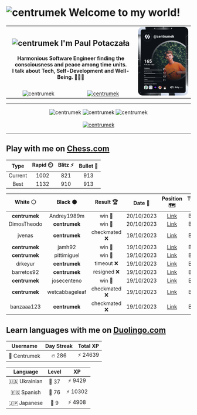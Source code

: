 <h1>
  <img
    src="https://emojis.slackmojis.com/emojis/images/1531849430/4246/blob-sunglasses.gif"
    width="30"
    alt="centrumek"
  />
  Welcome to my world!
</h1>

<table>
  <tbody>
    <tr>
      <td align="center" width="70%" colspan="2">
        <h2>
          <img
            src="https://raw.githubusercontent.com/MartinHeinz/MartinHeinz/master/wave.gif"
            width="30px"
            alt="centrumek"
          />
          I'm Paul Potaczała
        </h2>
        <h4>
          Harmonious Software Engineer finding the consciousness and peace among time units.
          <br/>
          I talk about Tech, Self-Development and Well-Being. 🌿🧘🚀
        </h4>
      </td>
      <td width="30%" rowspan="2">
        <a href="https://app.daily.dev/centrumek">
          <img
            src="./devcard.svg"
            alt="centrumek"
          />
        </a>
      </td>
    </tr>
    <tr align="center">
      <td>
        <img
          src="https://komarev.com/ghpvc/?username=centrumek&label=visitors&color=0e75b6&style=flat"
          alt="centrumek"
        >
      </td>
      <td>
        <a href="https://stackoverflow.com/users/14496012/centrumek">
          <img
            src="https://stackoverflow.com/users/flair/14496012.png?theme=dark"
            alt="centrumek"
          >
        </a>
      </td>
    </tr>
  </tbody>
</table>

---
<div align="center">
  <img 
    src="https://github-readme-stats.vercel.app/api?username=centrumek&show_icons=true&count_private=true&theme=dark&hide_border=true&hide=issues,contribs&bg_color=00000000"
    alt="centrumek"
  />
  <img
    src="https://github-readme-stats.vercel.app/api/top-langs/?username=centrumek&layout=compact&hide_border=true&theme=dark&bg_color=00000000&langs_count=6&exclude_repo=air-statistic-app"
    alt="centrumek"
  />
  <img 
    src="https://github-readme-streak-stats.herokuapp.com?user=centrumek&theme=dark&hide_border=true&background=FFFFFF00"
    alt="centrumek"
  />
  <br/>
  <br/>
  <a href="https://www.buymeacoffee.com/centrumek">
    <img
      src="https://cdn.buymeacoffee.com/buttons/v2/default-orange.png"
      height="50"
      width="210"
      alt="centrumek"
    />
  </a>
</div>

---

## Play with me on [Chess.com](https://www.chess.com/member/centrumek)

<div align="center">
<!--START_SECTION:chessStats-->
<!-- Automatically generated with https://github.com/Balastrong/chess-stats-action -->

| Type | Rapid ⏲️ | Blitz ⚡ | Bullet 🔫 |
|:---:|:---:|:---:|:---:|
| Current | 1002 | 821 | 913 |
| Best | 1132 | 910 | 913 |

| White ⚪ | Black ⚫ | Result 🏆 | Date 📅 | Position 🗺️ | Type 🕕 |
|:---:|:---:|:---:|:---:|:---:|:---:|
| **centrumek** | Andrey1989m | win 🥇 | 20/10/2023 | <a href="http://www.ee.unb.ca/cgi-bin/tervo/fen.pl?select=5rk1/ppp3p1/4prpp/3p4/NP6/P1P3Q1/1K6/6R1 b - -">Link</a> | Blitz |
| DimosTheodo | **centrumek** | win 🥇 | 20/10/2023 | <a href="http://www.ee.unb.ca/cgi-bin/tervo/fen.pl?select=r1bqkb2/ppp2p2/2np2p1/4p3/1PP3n1/P1N1PQ1r/3P1P1N/R1B1K2R b KQq -">Link</a> | Blitz |
| jvenas | **centrumek** | checkmated ❌ | 19/10/2023 | <a href="http://www.ee.unb.ca/cgi-bin/tervo/fen.pl?select=1kr4r/Q3n1bp/1Pq1p1p1/P1Np1p2/R2P1P2/1R2P3/2P3PP/6K1 b - -">Link</a> | Blitz |
| **centrumek** | jamh92 | win 🥇 | 19/10/2023 | <a href="http://www.ee.unb.ca/cgi-bin/tervo/fen.pl?select=8/8/8/2K5/1Q3Q2/5k2/8/8 b - -">Link</a> | Blitz |
| **centrumek** | pittimiguel | win 🥇 | 19/10/2023 | <a href="http://www.ee.unb.ca/cgi-bin/tervo/fen.pl?select=3Q4/5p1p/4pk2/1pK5/8/3R4/1r6/8 b - -">Link</a> | Blitz |
| drkeyur | **centrumek** | timeout ❌ | 19/10/2023 | <a href="http://www.ee.unb.ca/cgi-bin/tervo/fen.pl?select=8/pN1P4/8/1BK4k/8/6p1/P7/3r4 b - -">Link</a> | Blitz |
| barretos92 | **centrumek** | resigned ❌ | 19/10/2023 | <a href="http://www.ee.unb.ca/cgi-bin/tervo/fen.pl?select=3R2Q1/8/8/5K2/7k/8/8/8 b - -">Link</a> | Blitz |
| **centrumek** | josecenteno | win 🥇 | 19/10/2023 | <a href="http://www.ee.unb.ca/cgi-bin/tervo/fen.pl?select=2k4r/pp4pp/8/3P4/1q6/4P2P/P6K/R1BQ4 b - -">Link</a> | Blitz |
| **centrumek** | wetcabbageleaf | checkmated ❌ | 19/10/2023 | <a href="http://www.ee.unb.ca/cgi-bin/tervo/fen.pl?select=r5k1/ppp1pp1p/8/7p/2b1P3/2P5/P1P3PP/R1B2rK1 w - -">Link</a> | Blitz |
| banzaaa123 | **centrumek** | checkmated ❌ | 19/10/2023 | <a href="http://www.ee.unb.ca/cgi-bin/tervo/fen.pl?select=8/p4p1p/1R6/8/kQ6/6P1/1P2qPNP/6K1 b - -">Link</a> | Blitz |

<!--END_SECTION:chessStats-->
</div>

## Learn languages with me on [Duolingo.com](https://www.duolingo.com/profile/Centrumek)

<div align="center">
<!--START_SECTION:duolingoStats-->
<!-- Automatically generated with https://github.com/centrumek/duolingo-readme-stats-->

| Username | Day Streak | Total XP |
|:---:|:---:|:---:|
| 👤 Centrumek | 🔥 286 | ⚡ 24639 |

| Language | Level | XP |
|:---:|:---:|:---:|
| 🇺🇦 Ukrainian | 👑 37 | ⚡ 9429 |
| 🇪🇸 Spanish | 👑 76 | ⚡ 10302 |
| 🇯🇵 Japanese | 👑 9 | ⚡ 4908 |

<!--END_SECTION:duolingoStats-->
</div>
<!--
**centrumek/centrumek** is a ✨ _special_ ✨ repository because its `README.md` (this file) appears on your GitHub profile.

Here are some ideas to get you started:

- 🔭 I’m currently working on ...
- 🌱 I’m currently learning ...
- 👯 I’m looking to collaborate on ...
- 🤔 I’m looking for help with ...
- 💬 Ask me about ...
- 📫 How to reach me: ...
- 😄 Pronouns: ...
- ⚡ Fun fact: ...
-->
